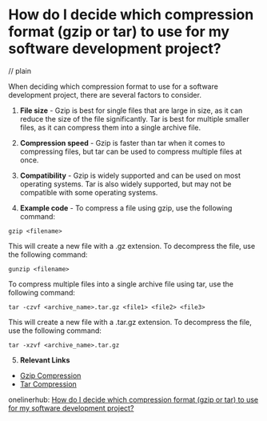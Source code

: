 # How do I decide which compression format (gzip or tar) to use for my software development project?
// plain

When deciding which compression format to use for a software development project, there are several factors to consider.

1. **File size** - Gzip is best for single files that are large in size, as it can reduce the size of the file significantly. Tar is best for multiple smaller files, as it can compress them into a single archive file.

2. **Compression speed** - Gzip is faster than tar when it comes to compressing files, but tar can be used to compress multiple files at once.

3. **Compatibility** - Gzip is widely supported and can be used on most operating systems. Tar is also widely supported, but may not be compatible with some operating systems.

4. **Example code** - To compress a file using gzip, use the following command:
```
gzip <filename>
```
This will create a new file with a .gz extension. To decompress the file, use the following command:
```
gunzip <filename>
```

To compress multiple files into a single archive file using tar, use the following command:
```
tar -czvf <archive_name>.tar.gz <file1> <file2> <file3>
```
This will create a new file with a .tar.gz extension. To decompress the file, use the following command:
```
tar -xzvf <archive_name>.tar.gz
```

5. **Relevant Links**
- [Gzip Compression](https://www.lifewire.com/gzip-compression-4138789)
- [Tar Compression](https://www.lifewire.com/tar-linux-commands-4157604)

onelinerhub: [How do I decide which compression format (gzip or tar) to use for my software development project?](https://onelinerhub.com/cli-tar/how-do-i-decide-which-compression-format--gzip-or-tar--to-use-for-my-software-development-project)